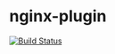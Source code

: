# nginx-plugin

[![Build Status](https://travis-ci.org/templarbit/nginx-plugin.svg?branch=master)](https://travis-ci.org/templarbit/nginx-plugin)